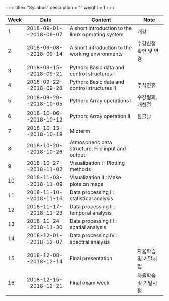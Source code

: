 +++
title= "Syllabus"
description = ""
weight = 1
+++

|Week| Date                  |      Content                                      | Note |
|----|-----------------------|---------------------------------------------------|-----|
| 1  | 2018-09-01--2018-09-07| A short introduction to the linux operating system| 개강|
| 2  | 2018-09-08--2018-09-14| A short introduction to the working environments  |수강신청 확인 및 변경|
| 3  | 2018-09-15--2018-09-21| Python: Basic data and control structures I       |     |
| 4  | 2018-09-22--2018-09-28| Python: Basic data and control structures II      | 추석연휴|
| 5  | 2018-09-29--2018-10-05| Python: Array operations I                        | 수강철회, 개천절|
| 6  | 2018-10-06--2018-10-12| Python: Array operation II                        | 한글날|
| 7  | 2018-10-13--2018-10-19| Midterm                                           |       |
| 8  | 2018-10-20--2018-10-26| Atmospheric data structure: File input and output |       |
| 9  | 2018-10-27--2018-11-02| Visualization I : Plotting methods                |       |
| 10 | 2018-11-03--2018-11-09| Visualization II : Make plots on maps             |       |
| 11 | 2018-11-10--2018-11-16| Data processing I : statistical analysis          |       | 
| 12 | 2018-11-17--2018-11-23| Data processing II : temporal analysis            |       |
| 13 | 2018-11-24--2018-11-30| Data processing III : spatial analysis            |       |
| 14 | 2018-12-01--2018-12-07| Data processing IV : spectral analysis            |       |
| 15 | 2018-12-08--2018-12-14| Final presentation                                |자율학습 및 기말시험| 
| 16 | 2018-12-15--2018-12-21| Final exam week                                   |자율학습 및 기말시험|
